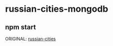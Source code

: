 # russian-cities-mongodb
## npm start
ORIGINAL: [russian-cities](https://github.com/pensnarik/russian-cities/tree/master)
